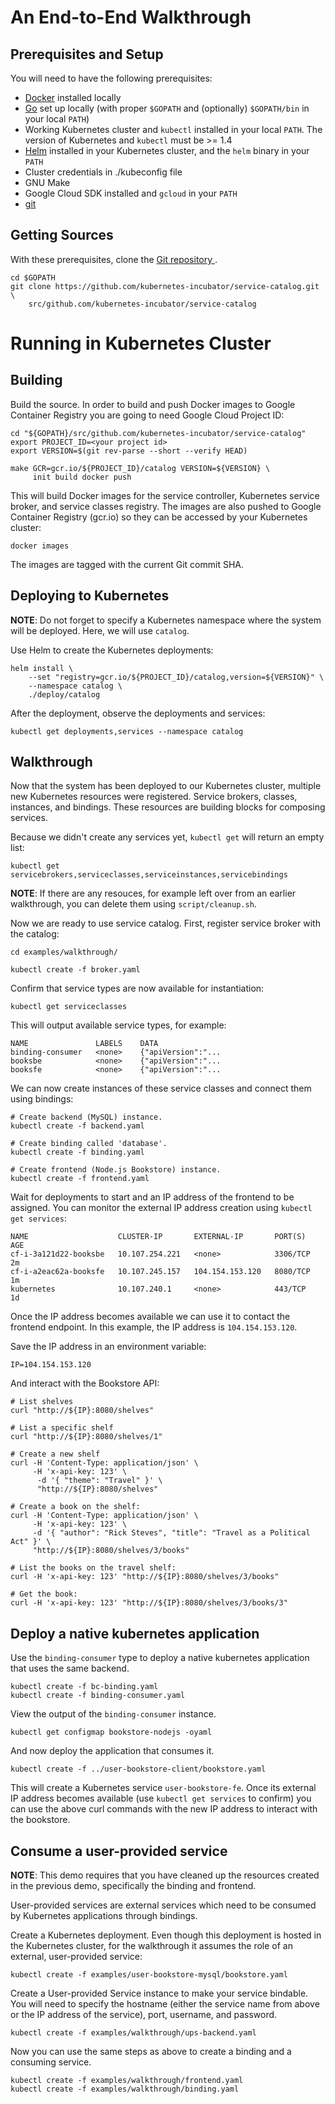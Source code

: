 # An End-to-End Walkthrough

## Prerequisites and Setup

You will need to have the following prerequisites:

* [Docker](https://www.docker.com) installed locally
* [Go](https://golang.org) set up locally (with proper `$GOPATH`
  and (optionally) `$GOPATH/bin` in your local `PATH`)
* Working Kubernetes cluster and `kubectl` installed in your local `PATH`.
  The version of Kubernetes and `kubectl` must be >= 1.4
* [Helm](https://helm.sh) installed in your Kubernetes cluster,
  and the `helm` binary in your `PATH`
* Cluster credentials in ./kubeconfig file
* GNU Make
* Google Cloud SDK installed and `gcloud` in your `PATH`
* [git](https://git-scm.com)

## Getting Sources

With these prerequisites, clone the [Git repository
](https://github.com/kubernetes-incubator/service-catalog.git).

    cd $GOPATH
    git clone https://github.com/kubernetes-incubator/service-catalog.git \
        src/github.com/kubernetes-incubator/service-catalog

# Running in Kubernetes Cluster

## Building

Build the source. In order to build and push Docker images to Google
Container Registry you are going to need Google Cloud Project ID:

    cd "${GOPATH}/src/github.com/kubernetes-incubator/service-catalog"
    export PROJECT_ID=<your project id>
    export VERSION=$(git rev-parse --short --verify HEAD)

    make GCR=gcr.io/${PROJECT_ID}/catalog VERSION=${VERSION} \
         init build docker push

This will build Docker images for the service controller, Kubernetes service
broker, and service classes registry. The images are also pushed to Google
Container Registry (gcr.io) so they can be accessed by your Kubernetes cluster:

    docker images

The images are tagged with the current Git commit SHA.

## Deploying to Kubernetes

**NOTE**: Do not forget to specify a Kubernetes namespace where the system will
be deployed. Here, we will use `catalog`.

Use Helm to create the Kubernetes deployments:

    helm install \
        --set "registry=gcr.io/${PROJECT_ID}/catalog,version=${VERSION}" \
        --namespace catalog \
        ./deploy/catalog

After the deployment, observe the deployments and services:

    kubectl get deployments,services --namespace catalog

## Walkthrough

Now that the system has been deployed to our Kubernetes cluster, multiple
new Kubernetes resources were registered. Service brokers, classes, instances,
and bindings. These resources are building blocks for composing services.

Because we didn't create any services yet, `kubectl get` will return an empty
list:

    kubectl get servicebrokers,serviceclasses,serviceinstances,servicebindings

**NOTE**: If there are any resouces, for example left over from an earlier
walkthrough, you can delete them using `script/cleanup.sh`.

Now we are ready to use service catalog. First, register service broker with the
catalog:

    cd examples/walkthrough/

    kubectl create -f broker.yaml

Confirm that service types are now available for instantiation:

    kubectl get serviceclasses

This will output available service types, for example:

    NAME               LABELS    DATA
    binding-consumer   <none>    {"apiVersion":"...
    booksbe            <none>    {"apiVersion":"...
    booksfe            <none>    {"apiVersion":"...

We can now create instances of these service classes and connect them
using bindings:

    # Create backend (MySQL) instance.
    kubectl create -f backend.yaml

    # Create binding called 'database'.
    kubectl create -f binding.yaml

    # Create frontend (Node.js Bookstore) instance.
    kubectl create -f frontend.yaml

Wait for deployments to start and an IP address of the frontend to be
assigned. You can monitor the external IP address creation using
`kubectl get services`:

    NAME                    CLUSTER-IP       EXTERNAL-IP       PORT(S)    AGE
    cf-i-3a121d22-booksbe   10.107.254.221   <none>            3306/TCP   2m
    cf-i-a2eac62a-booksfe   10.107.245.157   104.154.153.120   8080/TCP   1m
    kubernetes              10.107.240.1     <none>            443/TCP    1d

Once the IP address becomes available we can use it to contact the frontend
endpoint. In this example, the IP address is `104.154.153.120`.

Save the IP address in an environment variable:

    IP=104.154.153.120

And interact with the Bookstore API:

    # List shelves
    curl "http://${IP}:8080/shelves"

    # List a specific shelf
    curl "http://${IP}:8080/shelves/1"

    # Create a new shelf
    curl -H 'Content-Type: application/json' \
         -H 'x-api-key: 123' \
          -d '{ "theme": "Travel" }' \
          "http://${IP}:8080/shelves"

    # Create a book on the shelf:
    curl -H 'Content-Type: application/json' \
         -H 'x-api-key: 123' \
         -d '{ "author": "Rick Steves", "title": "Travel as a Political Act" }' \
         "http://${IP}:8080/shelves/3/books"

    # List the books on the travel shelf:
    curl -H 'x-api-key: 123' "http://${IP}:8080/shelves/3/books"

    # Get the book:
    curl -H 'x-api-key: 123' "http://${IP}:8080/shelves/3/books/3"

## Deploy a native kubernetes application

Use the `binding-consumer` type to deploy a native kubernetes application that
uses the same backend.

    kubectl create -f bc-binding.yaml
    kubectl create -f binding-consumer.yaml

View the output of the `binding-consumer` instance.

    kubectl get configmap bookstore-nodejs -oyaml

And now deploy the application that consumes it.

    kubectl create -f ../user-bookstore-client/bookstore.yaml

This will create a Kubernetes service `user-bookstore-fe`. Once its external
IP address becomes available (use `kubectl get services` to confirm) you can
use the above curl commands with the new IP address to interact with the
bookstore.

## Consume a user-provided service

**NOTE**: This demo requires that you have cleaned up the resources created in
the previous demo, specifically the binding and frontend.

User-provided services are external services which need to be consumed by
Kubernetes applications through bindings.

Create a Kubernetes deployment. Even though this deployment is hosted in the
Kubernetes cluster, for the walkthrough it assumes the role of an external,
user-provided service:

    kubectl create -f examples/user-bookstore-mysql/bookstore.yaml

Create a User-provided Service instance to make your service bindable. You will
need to specify the hostname (either the service name from above or the IP
address of the service), port, username, and password.

    kubectl create -f examples/walkthrough/ups-backend.yaml

Now you can use the same steps as above to create a binding and a consuming
service.

    kubectl create -f examples/walkthrough/frontend.yaml
    kubectl create -f examples/walkthrough/binding.yaml
